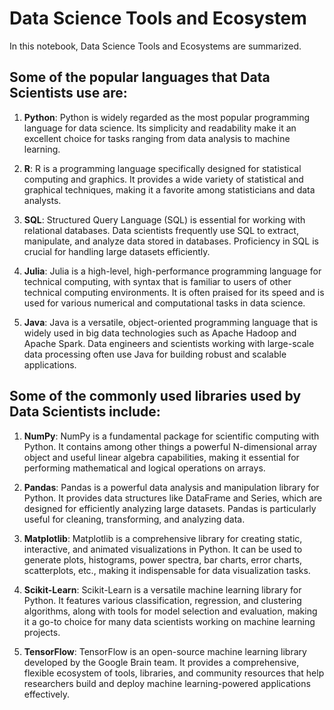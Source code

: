 # Data Science Tools and Ecosystem
In this notebook, Data Science Tools and Ecosystems are summarized.
## Some of the popular languages that Data Scientists use are:

1. **Python**: Python is widely regarded as the most popular programming language for data science. Its simplicity and readability make it an excellent choice for tasks ranging from data analysis to machine learning.

2. **R**: R is a programming language specifically designed for statistical computing and graphics. It provides a wide variety of statistical and graphical techniques, making it a favorite among statisticians and data analysts.

3. **SQL**: Structured Query Language (SQL) is essential for working with relational databases. Data scientists frequently use SQL to extract, manipulate, and analyze data stored in databases. Proficiency in SQL is crucial for handling large datasets efficiently.

4. **Julia**: Julia is a high-level, high-performance programming language for technical computing, with syntax that is familiar to users of other technical computing environments. It is often praised for its speed and is used for various numerical and computational tasks in data science.

5. **Java**: Java is a versatile, object-oriented programming language that is widely used in big data technologies such as Apache Hadoop and Apache Spark. Data engineers and scientists working with large-scale data processing often use Java for building robust and scalable applications.

## Some of the commonly used libraries used by Data Scientists include:

1. **NumPy**: NumPy is a fundamental package for scientific computing with Python. It contains among other things a powerful N-dimensional array object and useful linear algebra capabilities, making it essential for performing mathematical and logical operations on arrays.

2. **Pandas**: Pandas is a powerful data analysis and manipulation library for Python. It provides data structures like DataFrame and Series, which are designed for efficiently analyzing large datasets. Pandas is particularly useful for cleaning, transforming, and analyzing data.

3. **Matplotlib**: Matplotlib is a comprehensive library for creating static, interactive, and animated visualizations in Python. It can be used to generate plots, histograms, power spectra, bar charts, error charts, scatterplots, etc., making it indispensable for data visualization tasks.

4. **Scikit-Learn**: Scikit-Learn is a versatile machine learning library for Python. It features various classification, regression, and clustering algorithms, along with tools for model selection and evaluation, making it a go-to choice for many data scientists working on machine learning projects.

5. **TensorFlow**: TensorFlow is an open-source machine learning library developed by the Google Brain team. It provides a comprehensive, flexible ecosystem of tools, libraries, and community resources that help researchers build and deploy machine learning-powered applications effectively.

